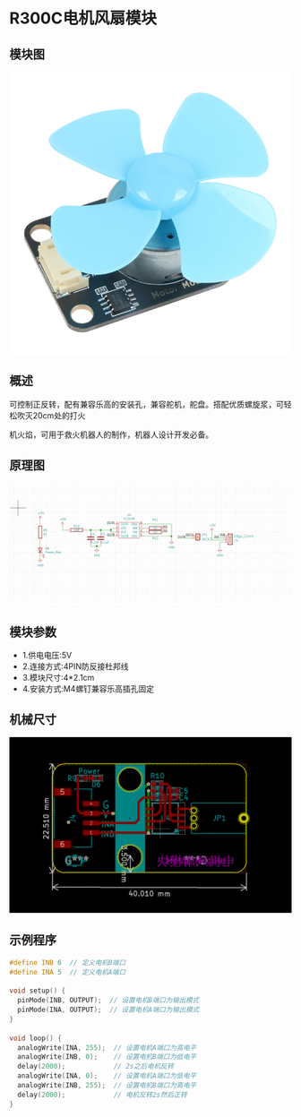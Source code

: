 # R300C电机风扇模块

## 模块图

![电机风扇](picture/bigMotor.jpg)

## 概述

可控制正反转，配有兼容乐高的安装孔，兼容舵机，舵盘。搭配优质螺旋浆，可轻松吹灭20cm处的打火

机火焰，可用于救火机器人的制作，机器人设计开发必备。

## 原理图

![1](picture/1.png)

## 模块参数

* 1.供电电压:5V
* 2.连接方式:4PIN防反接杜邦线
* 3.模块尺寸:4*2.1cm
* 4.安装方式:M4螺钉兼容乐高插孔固定

## 机械尺寸

![2](picture/2.png)

## 示例程序

```c
#define INB 6  // 定义电机B端口
#define INA 5  // 定义电机A端口

void setup() {
  pinMode(INB, OUTPUT);  // 设置电机B端口为输出模式
  pinMode(INA, OUTPUT);  // 设置电机A端口为输出模式
}

void loop() {
  analogWrite(INA, 255);  // 设置电机A端口为高电平
  analogWrite(INB, 0);    // 设置电机B端口为低电平
  delay(2000);            // 2s之后电机反转
  analogWrite(INA, 0);    // 设置电机A端口为低电平
  analogWrite(INB, 255);  // 设置电机B端口为高电平
  delay(2000);            // 电机反转2s然后正转
}
```
